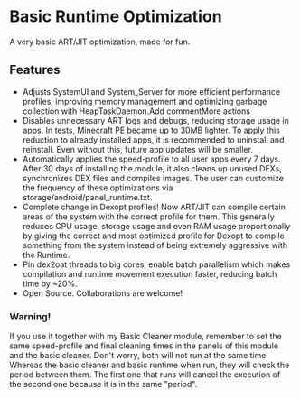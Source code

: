 # Basic Runtime Optimization
A very basic ART/JIT optimization, made for fun.

## Features
- Adjusts SystemUI and System_Server for more efficient performance profiles, improving memory management and optimizing garbage collection with HeapTaskDaemon.Add commentMore actions
- Disables unnecessary ART logs and debugs, reducing storage usage in apps. In tests, Minecraft PE became up to 30MB lighter. To apply this reduction to already installed apps, it is recommended to uninstall and reinstall. Even without this, future app updates will be smaller.
- Automatically applies the speed-profile to all user apps every 7 days. After 30 days of installing the module, it also cleans up unused DEXs, synchronizes DEX files and compiles images. The user can customize the frequency of these optimizations via storage/android/panel_runtime.txt.
- Complete change in Dexopt profiles! Now ART/JIT can compile certain areas of the system with the correct profile for them. This generally reduces CPU usage, storage usage and even RAM usage proportionally by giving the correct and most optimized profile for Dexopt to compile something from the system instead of being extremely aggressive with the Runtime.
- Pin dex2oat threads to big cores, enable batch parallelism which makes compilation and runtime movement execution faster, reducing batch time by ~20%.
- Open Source. Collaborations are welcome!

### Warning!
If you use it together with my Basic Cleaner module, remember to set the same speed-profile and final cleaning times in the panels of this module and the basic cleaner. Don't worry, both will not run at the same time. Whereas the basic cleaner and basic runtime when run, they will check the period between them. The first one that runs will cancel the execution of the second one because it is in the same "period".
